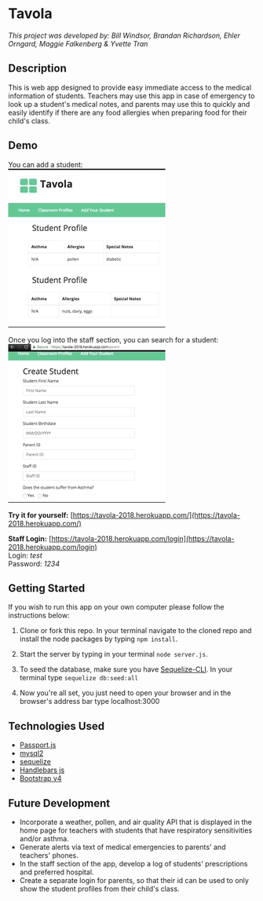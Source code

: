 # Tavola

_This project was developed by: Bill Windsor, Brandan Richardson, Ehler Orngard, Maggie Falkenberg & Yvette Tran_

## Description ##

This is web app designed to provide easy immediate access to the medical information of students. Teachers may use this app in case of emergency to look up a student's medical notes, and parents may use this to quickly and easily identify if there are any food allergies when preparing food for their child's class.

## Demo ##

You can add a student:  
![](https://github.com/Trantastic/tavola/blob/master/public/img/demo1.gif)

Once you log into the staff section, you can search for a student:  
![](https://github.com/Trantastic/tavola/blob/master/public/img/demo2.gif)

__Try it for yourself:__ [https://tavola-2018.herokuapp.com/](https://tavola-2018.herokuapp.com/)

__Staff Login:__ [https://tavola-2018.herokuapp.com/login](https://tavola-2018.herokuapp.com/login)  
Login: _test_  
Password: _1234_

## Getting Started ##

If you wish to run this app on your own computer please follow the instructions below:

1. Clone or fork this repo. In your terminal navigate to the cloned repo and install the node packages by typing `npm install`.

2. Start the server by typing in your terminal `node server.js`.

3. To seed the database, make sure you have [Sequelize-CLI](https://www.npmjs.com/package/sequelize-cli). In your terminal type `sequelize db:seed:all`

4. Now you're all set, you just need to open your browser and in the browser's address bar type localhost:3000

## Technologies Used ##

* [Passport.js](http://www.passportjs.org/)
* [mysql2](https://www.npmjs.com/package/mysql2)
* [sequelize](https://www.npmjs.com/package/sequelize)
* [Handlebars js](https://handlebarsjs.com/)
* [Bootstrap v4](https://getbootstrap.com/docs/4.0/getting-started/introduction/)

## Future Development ##

* Incorporate a weather, pollen, and air quality API that is displayed in the home page for teachers with students that have respiratory sensitivities and/or asthma.
* Generate alerts via text of medical emergencies to parents' and teachers' phones.
* In the staff section of the app, develop a log of students' prescriptions and preferred hospital.
* Create a separate login for parents, so that their id can be used to only show the student profiles from their child's class.
